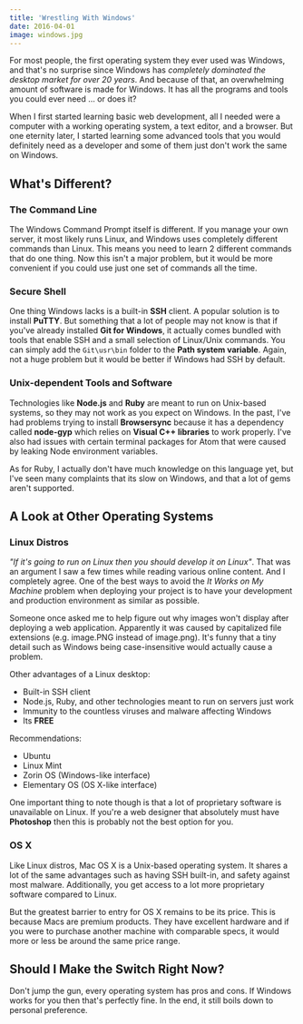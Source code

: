 ```yaml
---
title: 'Wrestling With Windows'
date: 2016-04-01
image: windows.jpg
---
```

For most people, the first operating system they ever used was Windows, and that's no surprise since Windows has *completely dominated the desktop market for over 20 years*. And because of that, an overwhelming amount of software is made for Windows. It has all the programs and tools you could ever need ... or does it?

When I first started learning basic web development, all I needed were a computer with a working operating system, a text editor, and a browser. But one eternity later, I started learning some advanced tools that you would definitely need as a developer and some of them just don't work the same on Windows.

## What's Different?

### The Command Line

The Windows Command Prompt itself is different. If you manage your own server, it most likely runs Linux, and Windows uses completely different commands than Linux. This means you need to learn 2 different commands that do one thing. Now this isn't a major problem, but it would be more convenient if you could use just one set of commands all the time.

### Secure Shell

One thing Windows lacks is a built-in **SSH** client. A popular solution is to install **PuTTY**. But something that a lot of people may not know is that if you've already installed **Git for Windows**, it actually comes bundled with tools that enable SSH and a small selection of Linux/Unix commands. You can simply add the `Git\usr\bin` folder to the **Path system variable**. Again, not a huge problem but it would be better if Windows had SSH by default.

### Unix-dependent Tools and Software

Technologies like **Node.js** and **Ruby** are meant to run on Unix-based systems, so they may not work as you expect on Windows. In the past, I've had problems trying to install **Browsersync** because it has a dependency called **node-gyp** which relies on **Visual C++ libraries** to work properly. I've also had issues with certain terminal packages for Atom that were caused by leaking Node environment variables.

As for Ruby, I actually don't have much knowledge on this language yet, but I've seen many complaints that its slow on Windows, and that a lot of gems aren't supported.

## A Look at Other Operating Systems

### Linux Distros

*"If it's going to run on Linux then you should develop it on Linux"*. That was an argument I saw a few times while reading various online content. And I completely agree. One of the best ways to avoid the *It Works on My Machine* problem when deploying your project is to have your development and production environment as similar as possible.

Someone once asked me to help figure out why images won't display after deploying a web application. Apparently it was caused by capitalized file extensions (e.g. image.PNG instead of image.png). It's funny that a tiny detail such as Windows being case-insensitive would actually cause a problem.

Other advantages of a Linux desktop:

- Built-in SSH client
- Node.js, Ruby, and other technologies meant to run on servers just work
- Immunity to the countless viruses and malware affecting Windows
- Its **FREE**

Recommendations:

- Ubuntu
- Linux Mint
- Zorin OS (Windows-like interface)
- Elementary OS (OS X-like interface)

One important thing to note though is that a lot of proprietary software is unavailable on Linux. If you're a web designer that absolutely must have **Photoshop** then this is probably not the best option for you.

### OS X

Like Linux distros, Mac OS X is a Unix-based operating system. It shares a lot of the same advantages such as having SSH built-in, and safety against most malware. Additionally, you get access to a lot more proprietary software compared to Linux.

But the greatest barrier to entry for OS X remains to be its price. This is because Macs are premium products. They have excellent hardware and if you were to purchase another machine with comparable specs, it would more or less be around the same price range.

## Should I Make the Switch Right Now?

Don't jump the gun, every operating system has pros and cons. If Windows works for you then that's perfectly fine. In the end, it still boils down to personal preference.
